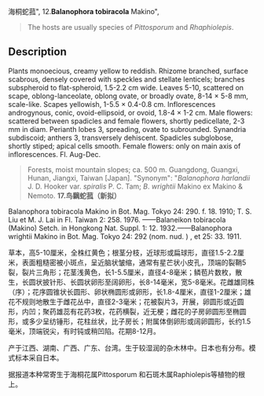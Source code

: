 海桐蛇菰",
12.**Balanophora tobiracola** Makino",

> The hosts are usually species of *Pittosporum* and *Rhaphiolepis*.

## Description
Plants monoecious, creamy yellow to reddish. Rhizome branched, surface scabrous, densely covered with speckles and stellate lenticels; branches subspheroid to flat-spheroid, 1.5-2.2 cm wide. Leaves 5-10, scattered on scape, oblong-lanceolate, oblong ovate, or broadly ovate, 8-14 × 5-8 mm, scale-like. Scapes yellowish, 1-5.5 × 0.4-0.8 cm. Inflorescences androgynous, conic, ovoid-ellipsoid, or ovoid, 1.8-4 × 1-2 cm. Male flowers: scattered between spadicles and female flowers, shortly pedicellate, 2-3 mm in diam. Perianth lobes 3, spreading, ovate to subrounded. Synandria subdiscoid; anthers 3, transversely dehiscent. Spadicles subglobose, shortly stiped; apical cells smooth. Female flowers: only on main axis of inflorescences. Fl. Aug-Dec.

> Forests, moist mountain slopes; ca. 500 m. Guangdong, Guangxi, Hunan, Jiangxi, Taiwan [Japan].
  "Synonym": "*Balanophora* *harlandii* J. D. Hooker var. *spiralis* P. C. Tam; *B*. *wrightii* Makino ex Makino &amp; Nemoto.
**17.鸟黐蛇菰（新拟）**

Balanophora tobiracola Makino in Bot. Mag. Tokyo 24: 290. f. 18. 1910; T. S. Liu et M. J. Lai in Fl. Taiwan 2: 258. 1976. ——Balaneikon tobiracola (Makino) Setch. in Hongkong Nat. Suppl. 1: 12. 1932.——Balanophora wrightii Makino in Bot. Mag. Tokyo 24: 292 (nom. nud. ) , et 25: 33. 1911.

草本，高5-10厘米，全株红黄色；根茎分枝，近球形或扁球形，直径1.5-2.2厘米，表面粗糙密被小斑点，呈近脑状皱缩，通常有星芒状小皮孔，顶端的裂鞘5裂，裂片三角形；花茎浅黄色，长1-5.5厘米，直径4-8毫米；鳞苞片数枚，散生，长圆状披针形、长圆状卵形至阔卵形，长8-14毫米，宽5-8毫米。花雌雄同株（序）；花序圆锥状长圆形、卵状椭圆形或卵形，长1.8-4厘米，直径1-2厘米；雄花不规则地散生于雌花丛中，直径2-3毫米；花被裂片3，开展，卵圆形或近圆形，内凹；聚药雄蕊有花药3枚，花药横裂，近无梗；雌花的子房卵圆形至椭圆形，或多少呈纺锤形，花柱丝状，比子房长；附属体倒卵形或阔卵圆形，长约1.5毫米，顶端锐尖，有时钝或稍凹陷。花期8-12月。

产于江西、湖南、广西、广东、台湾。生于较湿润的杂木林中。日本也有分布。模式标本采自日本。

据报道本种常寄生于海桐花属Pittosporum 和石斑木属Raphiolepis等植物的根上。

